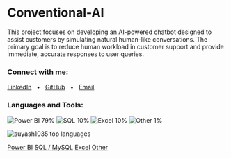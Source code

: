 # Conventional-AI
This project focuses on developing an AI-powered chatbot designed to assist customers by simulating natural human-like conversations. The primary goal is to reduce human workload in customer support and provide immediate, accurate responses to user queries.



  <!-- Connect / icons block -->
  <h3 align="left">Connect with me:</h3>
  <p align="left">
    <!-- replace with your actual links -->
    <a href="https://www.linkedin.com/" target="_blank" rel="noreferrer">LinkedIn</a> &nbsp; • &nbsp;
    <a href="https://github.com/suyash1035" target="_blank" rel="noreferrer">GitHub</a> &nbsp; • &nbsp;
    <a href="mailto:your.email@example.com">Email</a>
  </p>

  <h3 align="left">Languages and Tools:</h3>
  <p align="left">
    <!-- Badges (reliable, editable) -->
    <img src="https://img.shields.io/badge/Power%20BI-79%25-F2C811" alt="Power BI 79%" />
    <img src="https://img.shields.io/badge/SQL-10%25-00758F" alt="SQL 10%" />
    <img src="https://img.shields.io/badge/Excel-10%25-217346" alt="Excel 10%" />
    <img src="https://img.shields.io/badge/Other-1%25-lightgrey" alt="Other 1%" />
  </p>

  <!-- Optional GitHub language card (left as your original, but note: this will still show actual GitHub-detected languages) -->
  <p>
    <img align="center" src="https://github-readme-stats.vercel.app/api/top-langs?username=suyash1035&show_icons=true&locale=en&layout=compact" alt="suyash1035 top languages" />
  </p>


  <div class="tools" aria-hidden="true">
            <a class="badge" href="https://powerbi.microsoft.com/" target="_blank" rel="noreferrer">Power BI</a>
            <a class="badge" href="https://www.mysql.com/" target="_blank" rel="noreferrer">SQL / MySQL</a>
            <a class="badge" href="https://www.microsoft.com/en-us/microsoft-365/excel" target="_blank" rel="noreferrer">Excel</a>
            <a class="badge" href="#" target="_blank" rel="noreferrer">Other</a>
          </div>
</body>
</html>

